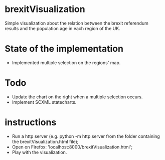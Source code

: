 # brexitVisualization

Simple visualization about the relation between the brexit referendum results and the population age in each region of the UK.

# State of the implementation

-	Implemented multiple selection on the regions' map.

# Todo 

-	Update the chart on the right when a multiple selection occurs.
-	Implement SCXML statecharts.

# instructions

- 	Run a http server (e.g. python -m http.server from the folder containing the brexitVisualization.html file);
- 	Open on Firefox: 'localhost:8000/brexitVisualization.html';
- 	Play with the visualization.
